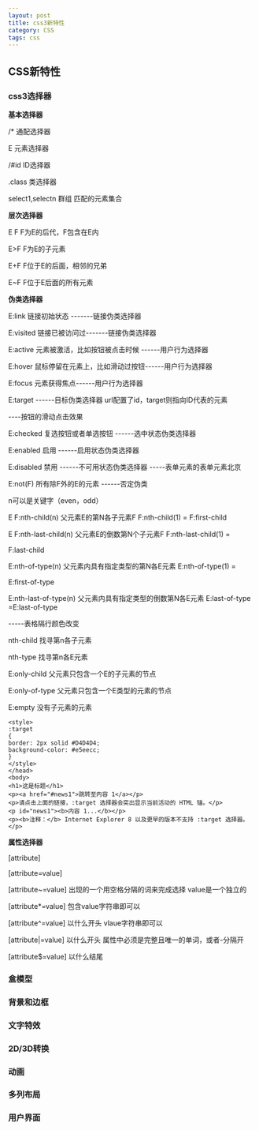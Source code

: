 ```yaml
---
layout: post
title: css3新特性
category: CSS
tags: css
---
```


## CSS新特性

### css3选择器


**基本选择器**

/* 通配选择器

E 元素选择器

/#id ID选择器

.class 类选择器

select1,selectn 群组 匹配的元素集合

**层次选择器**

E F  F为E的后代，F包含在E内

E>F  F为E的子元素

E+F  F位于E的后面，相邻的兄弟

E~F  F位于E后面的所有元素

**伪类选择器**

E:link 链接初始状态     -------链接伪类选择器

E:visited 链接已被访问过-------链接伪类选择器

E:active 元素被激活，比如按钮被点击时候 ------用户行为选择器

E:hover 鼠标停留在元素上，比如滑动过按钮------用户行为选择器

E:focus 元素获得焦点------用户行为选择器

E:target ------目标伪类选择器 url配置了id，target则指向ID代表的元素

----按钮的滑动点击效果

E:checked 复选按钮或者单选按钮 ------选中状态伪类选择器

E:enabled 启用 ------启用状态伪类选择器

E:disabled 禁用 ------不可用状态伪类选择器
-----表单元素的表单元素北京

E:not(F)   所有除F外的E的元素    ------否定伪类

n可以是关键字（even，odd）

E F:nth-child(n) 父元素E的第N各子元素F  F:nth-child(1) = F:first-child


E F:nth-last-child(n) 父元素E的倒数第N个子元素F F:nth-last-child(1) = 

F:last-child

E:nth-of-type(n)  父元素内具有指定类型的第N各E元素  E:nth-of-type(1) =

E:first-of-type

E:nth-last-of-type(n) 父元素内具有指定类型的倒数第N各E元素 E:last-of-type
=E:last-of-type	


-----表格隔行颜色改变


nth-child 找寻第n各子元素

nth-type 找寻第n各E元素

E:only-child  父元素只包含一个E的子元素的节点

E:only-of-type 父元素只包含一个E类型的元素的节点

E:empty 没有子元素的元素


```
<style>
:target
{
border: 2px solid #D4D4D4;
background-color: #e5eecc;
}
</style>
</head>
<body>
<h1>这是标题</h1>
<p><a href="#news1">跳转至内容 1</a></p>
<p>请点击上面的链接，:target 选择器会突出显示当前活动的 HTML 锚。</p>
<p id="news1"><b>内容 1...</b></p>
<p><b>注释：</b> Internet Explorer 8 以及更早的版本不支持 :target 选择器。</p>

```

**属性选择器**

[attribute]

[attribute=value]

[attribute~=value] 出现的一个用空格分隔的词来完成选择 value是一个独立的

[attribute*=value] 包含value字符串即可以

[attribute^=value] 以什么开头 vlaue字符串即可以

[attribute|=value] 以什么开头 属性中必须是完整且唯一的单词，或者-分隔开

[attribute$=value] 以什么结尾

### 盒模型


### 背景和边框

### 文字特效

### 2D/3D转换

### 动画

### 多列布局

### 用户界面

 
